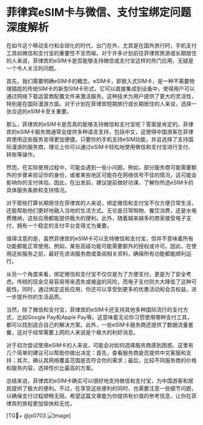 # 菲律宾eSIM卡与微信、支付宝绑定问题深度解析

在如今这个移动支付和全球化的时代，出门在外，尤其是在国外旅行时，手机支付工具如微信和支付宝的重要性不言而喻。对于许多计划前往菲律宾旅游或长期居住的人来说，菲律宾的eSIM卡是否能够支持微信或支付宝这样的热门应用，无疑是一个令人关注的问题。

首先，我们需要明确eSIM卡的概念。eSIM卡，即嵌入式SIM卡，是一种不需要物理插拔的传统SIM卡的新型SIM卡形式。它可以直接集成到设备中，使得用户可以通过网络下载运营商配置文件来激活服务。这种技术为用户提供了更大的灵活性，特别是在国际漫游方面。对于计划在菲律宾短期旅行或长期居住的人来说，选择一张合适的eSIM卡至关重要。

那么，菲律宾的eSIM卡是否真的能够支持微信和支付宝呢？答案是肯定的。菲律宾的eSIM卡服务商通常会提供多种语言支持，包括中文，这使得中国游客在菲律宾使用这些服务变得更加便捷。只要你的手机支持eSIM功能，并且选择了支持国际漫游的服务商，理论上你可以通过eSIM卡轻松地使用微信和支付宝进行支付、转账等操作。

然而，在实际使用过程中，可能会遇到一些小问题。例如，部分服务商可能需要额外的步骤来验证你的身份，或者某些地区可能存在网络信号不佳的情况，这可能会影响你的支付体验。因此，在出发前，建议提前做好功课，了解你所选eSIM卡的具体服务条款和支持情况。

对于那些打算长期居住在菲律宾的人来说，绑定微信和支付宝不仅方便日常生活，还能帮助他们更好地融入当地的生活方式。无论是日常购物、餐饮消费，还是水电费缴纳，这些应用都能提供极大的便利。此外，随着越来越多的商家接受电子支付，拥有一个稳定的支付平台变得尤为重要。

值得注意的是，虽然菲律宾的eSIM卡可以支持微信和支付宝，但并不意味着所有功能都能正常使用。例如，某些高级功能可能需要额外的授权或许可。因此，在使用这些服务之前，最好先咨询服务商或查阅相关资料，确保所有功能都能顺利运行。

从另一个角度来看，绑定微信和支付宝不仅仅是为了方便支付，更是为了安全考虑。传统的现金交易容易带来遗失或被盗的风险，而电子支付则大大降低了这种可能性。同时，通过绑定这些应用，你还可以享受到更多的优惠活动和会员权益，进一步提升你的生活品质。

当然，除了微信和支付宝，菲律宾的eSIM卡还支持其他多种国际流行的支付方式，比如Google Pay和Apple Pay等。这意味着无论你习惯使用哪种支付工具，都可以找到适合自己的解决方案。此外，一些eSIM卡服务商还提供了数据流量套餐，这对于经常需要上网的人来说是个极大的利好消息。

对于初次尝试使用eSIM卡的人来说，可能会对如何选择服务商感到困惑。这里有几个简单的建议可以帮助你做出决定：首先，查看服务商是否提供中文客服和支持；其次，确认其网络覆盖范围是否符合你的需求；最后，比较不同服务商的价格和服务内容，选择性价比最高的方案。

总结来说，菲律宾的eSIM卡确实可以很好地支持微信和支付宝，为中国游客和居民提供了极大的便利。不过，在享受这些便利的同时，也需要注意一些细节问题，以确保支付过程顺畅无阻。希望这篇文章能为你提供有价值的参考信息，让你在菲律宾的旅程更加愉快和无忧。

[TG💪+ @jx0703 ![Image](https://github.com/user-attachments/assets/dbca1d08-cadb-493c-b0ec-ad6f7a83f270)]